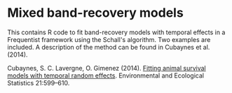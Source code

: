 Mixed band-recovery models
==========================

This contains R code to fit band-recovery models with temporal effects in a Frequentist framework using the Schall's algorithm. Two examples are included. A description of the method can be found in Cubaynes et al. (2014).

Cubaynes, S. C. Lavergne, O. Gimenez (2014). [Fitting animal survival models with temporal random effects](http://tinyurl.com/zs47jhm). Environmental and Ecological Statistics 21:599–610. 
